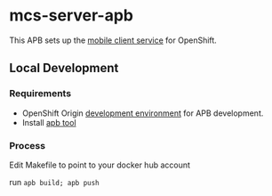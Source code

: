 # mcs-server-apb

This APB sets up the [mobile client service](https://github.com/aerogear/mcs-server) for OpenShift.

## Local Development

### Requirements

- OpenShift Origin [development environment](https://github.com/ansibleplaybookbundle/ansible-playbook-bundle/blob/master/docs/getting_started.md#development-environment) for APB development.
- Install [apb tool](https://github.com/ansibleplaybookbundle/ansible-playbook-bundle/blob/master/docs/apb_cli.md)

### Process

Edit Makefile to point to your docker hub account

run `apb build; apb push`


